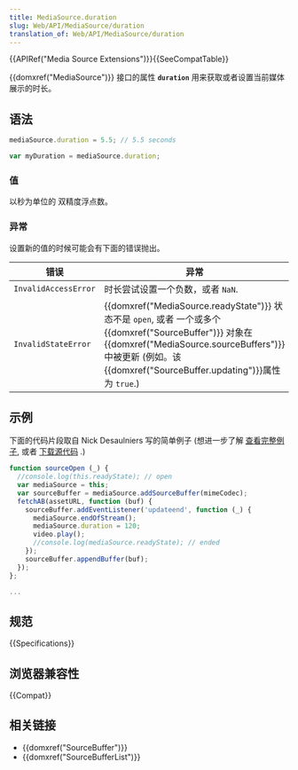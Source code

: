 ```yaml
---
title: MediaSource.duration
slug: Web/API/MediaSource/duration
translation_of: Web/API/MediaSource/duration
---
```

{{APIRef("Media Source Extensions")}}{{SeeCompatTable}}

{{domxref("MediaSource")}} 接口的属性 **`duration`** 用来获取或者设置当前媒体展示的时长。

## 语法

```js
mediaSource.duration = 5.5; // 5.5 seconds

var myDuration = mediaSource.duration;
```

### 值

以秒为单位的 双精度浮点数。

### 异常

设置新的值的时候可能会有下面的错误抛出。

| 错误                 | 异常                                                                                                                                                                                                                       |
| -------------------- | -------------------------------------------------------------------------------------------------------------------------------------------------------------------------------------------------------------------------- |
| `InvalidAccessError` | 时长尝试设置一个负数，或者 `NaN`.                                                                                                                                                                                          |
| `InvalidStateError`  | {{domxref("MediaSource.readyState")}} 状态不是 `open`, 或者 一个或多个 {{domxref("SourceBuffer")}} 对象在 {{domxref("MediaSource.sourceBuffers")}} 中被更新 (例如。该 {{domxref("SourceBuffer.updating")}}属性 为 `true`.) |

## 示例

下面的代码片段取自 Nick Desaulniers 写的简单例子 (想进一步了解 [查看完整例子](http://nickdesaulniers.github.io/netfix/demo/bufferAll.html), 或者 [下载源代码](https://github.com/nickdesaulniers/netfix/blob/gh-pages/demo/bufferAll.html) .)

```js
function sourceOpen (_) {
  //console.log(this.readyState); // open
  var mediaSource = this;
  var sourceBuffer = mediaSource.addSourceBuffer(mimeCodec);
  fetchAB(assetURL, function (buf) {
    sourceBuffer.addEventListener('updateend', function (_) {
      mediaSource.endOfStream();
      mediaSource.duration = 120;
      video.play();
      //console.log(mediaSource.readyState); // ended
    });
    sourceBuffer.appendBuffer(buf);
  });
};

...
```

## 规范

{{Specifications}}

## 浏览器兼容性

{{Compat}}

## 相关链接

- {{domxref("SourceBuffer")}}
- {{domxref("SourceBufferList")}}
